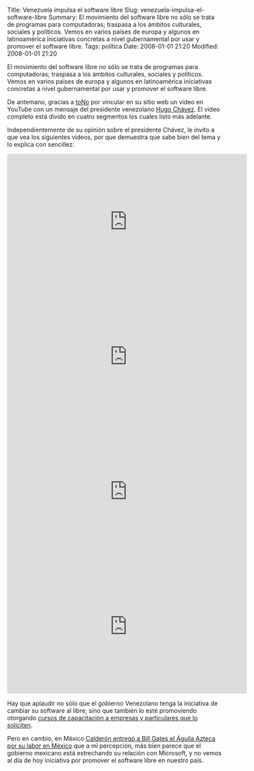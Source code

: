 Title: Venezuela impulsa el software libre
Slug: venezuela-impulsa-el-software-libre
Summary: El movimiento del software libre no sólo se trata de programas para computadoras; traspasa a los ámbitos culturales, sociales y políticos. Vemos en varios países de europa y algunos en latinoamérica iniciativas concretas a nivel gubernamental por usar y promover el software libre.
Tags: política
Date: 2008-01-01 21:20
Modified: 2008-01-01 21:20


El movimiento del software libre no sólo se trata de programas para computadoras; traspasa a los ámbitos culturales, sociales y políticos. Vemos en varios países de europa y algunos en latinoamérica iniciativas concretas a nivel gubernamental por usar y promover el software libre.

De antemano, gracias a [toNo](http://www.antoniomtz.org/) por vincular en su sitio web un video en YouTube con un mensaje del presidente venezolano [Hugo Chávez](http://es.wikipedia.org/wiki/Hugo_Chávez). El video completo está divido en cuatro segmentos los cuales listo más adelante.

Independientemente de su opinión sobre el presidente Chávez, le invito a que vea los siguientes videos, por que demuestra que sabe bien del tema y lo explica con sencillez:

<iframe width="560" height="315" src="https://www.youtube.com/embed/c8bRKoi4riU" frameborder="0" allow="autoplay; encrypted-media" allowfullscreen></iframe>

<iframe width="560" height="315" src="https://www.youtube.com/embed/sRbl7X9aSjY" frameborder="0" allow="autoplay; encrypted-media" allowfullscreen></iframe>

<iframe width="560" height="315" src="https://www.youtube.com/embed/z2EtQi9sl18" frameborder="0" allow="autoplay; encrypted-media" allowfullscreen></iframe>

<iframe width="560" height="315" src="https://www.youtube.com/embed/7P9QThUY0dI" frameborder="0" allow="autoplay; encrypted-media" allowfullscreen></iframe>

Hay que aplaudir no sólo que el gobierno Venezolano tenga la iniciativa de cambiar su software al libre; sino que también lo esté promoviendo otorgando [cursos de capacitación a empresas y particulares que lo soliciten](http://www.cnti.ve/academia_sl.html).

Pero en cambio, en México [Calderón entregó a Bill Gates el Águila Azteca por su labor en México](http://www.milenio.com/index.php/2007/03/20/51735/) que a mi percepción, más bien parece que el gobierno mexicano está estrechando su relación con Microsoft, y no vemos al día de hoy iniciativa por promover el software libre en nuestro país.
